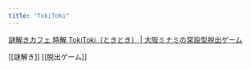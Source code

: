 ```yaml
---
title: "TokiToki"
---
```


[謎解きカフェ 時解 TokiToki（ときとき） | 大阪ミナミの常設型脱出ゲーム](http://www.tokitokiescape.com/)

[[謎解き]]
[[脱出ゲーム]]
